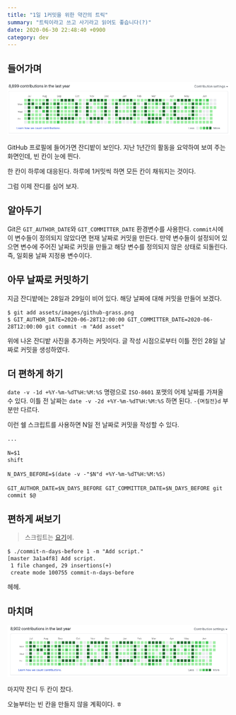 ```yaml
---
title: "1일 1커밋을 위한 약간의 트릭"
summary: "트릭이라고 쓰고 사기라고 읽어도 좋습니다(?)"
date: 2020-06-30 22:48:40 +0900
category: dev
---
```


## 들어가며

![github-grass.png](/assets/images/drobHY7.png)

GitHub 프로필에 들어가면 잔디밭이 보인다. 지난 1년간의 활동을 요약하여 보여 주는 화면인데, 빈 칸이 눈에 띈다.

한 칸이 하루에 대응된다. 하루에 1커밋씩 하면 모든 칸이 채워지는 것이다.

그럼 이제 잔디를 심어 보자.

## 알아두기

Git은 `GIT_AUTHOR_DATE`와 `GIT_COMMITTER_DATE` 환경변수를 사용한다. `commit`시에 이 변수들이 정의되지 않았다면 현재 날짜로 커밋을 만든다. 만약 변수들이 설정되어 있으면 변수에 주어진 날짜로 커밋을 만들고 해당 변수를 정의되지 않은 상태로 되돌린다. 즉, 일회용 날짜 지정용 변수이다.

## 아무 날짜로 커밋하기

지금 잔디밭에는 28일과 29일이 비어 있다. 해당 날짜에 대해 커밋을 만들어 보겠다.

~~~shell
$ git add assets/images/github-grass.png
$ GIT_AUTHOR_DATE=2020-06-28T12:00:00 GIT_COMMITTER_DATE=2020-06-28T12:00:00 git commit -m "Add asset"
~~~

위에 나온 잔디밭 사진을 추가하는 커밋이다. 글 작성 시점으로부터 이틀 전인 28일 날짜로 커밋을 생성하였다.

## 더 편하게 하기

`date -v -1d +%Y-%m-%dT%H:%M:%S` 명령으로 `ISO-8601` 포맷의 어제 날짜를 가져올 수 있다. 이틀 전 날짜는 `date -v -2d +%Y-%m-%dT%H:%M:%S` 하면 된다. `-{며칠전}d` 부분만 다르다.

이런 쉘 스크립트를 사용하면 N일 전 날짜로 커밋을 작성할 수 있다.

~~~shell
...

N=$1
shift

N_DAYS_BEFORE=$(date -v -"$N"d +%Y-%m-%dT%H:%M:%S)

GIT_AUTHOR_DATE=$N_DAYS_BEFORE GIT_COMMITTER_DATE=$N_DAYS_BEFORE git commit $@
~~~

## 편하게 써보기

> 스크립트는 [요기](https://gist.github.com/potados99/ce629c34270f3bfd247ac46b8cc4608c)에.

~~~shell
$ ./commit-n-days-before 1 -m "Add script."
[master 3a1a4f8] Add script.
 1 file changed, 29 insertions(+)
 create mode 100755 commit-n-days-before
~~~

헤헤.

## 마치며

![github-grass-filled.png](/assets/images/cNLjXg7.png)

마지막 잔디 두 칸이 찼다.

오늘부터는 빈 칸을 만들지 않을 계획이다. ㅎ
